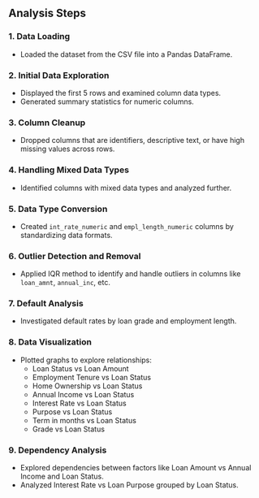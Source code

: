 ## Analysis Steps

### 1. Data Loading
- Loaded the dataset from the CSV file into a Pandas DataFrame.

### 2. Initial Data Exploration
- Displayed the first 5 rows and examined column data types.
- Generated summary statistics for numeric columns.

### 3. Column Cleanup
- Dropped columns that are identifiers, descriptive text, or have high missing values across rows.

### 4. Handling Mixed Data Types
- Identified columns with mixed data types and analyzed further.

### 5. Data Type Conversion
- Created `int_rate_numeric` and `empl_length_numeric` columns by standardizing data formats.

### 6. Outlier Detection and Removal
- Applied IQR method to identify and handle outliers in columns like `loan_amnt`, `annual_inc`, etc.

### 7. Default Analysis
- Investigated default rates by loan grade and employment length.

### 8. Data Visualization
- Plotted graphs to explore relationships:
  - Loan Status vs Loan Amount
  - Employment Tenure vs Loan Status
  - Home Ownership vs Loan Status
  - Annual Income vs Loan Status
  - Interest Rate vs Loan Status
  - Purpose vs Loan Status
  - Term in months vs Loan Status
  - Grade vs Loan Status

### 9. Dependency Analysis
- Explored dependencies between factors like Loan Amount vs Annual Income and Loan Status.
- Analyzed Interest Rate vs Loan Purpose grouped by Loan Status.

